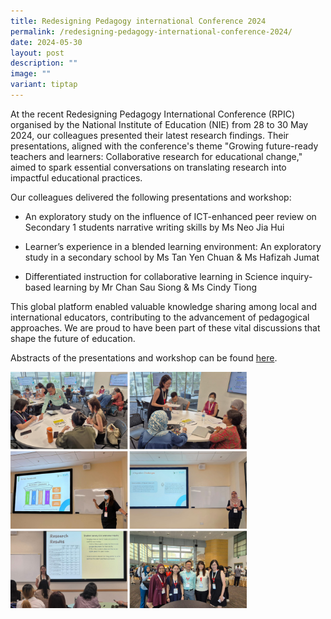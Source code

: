 ```yaml
---
title: Redesigning Pedagogy international Conference 2024
permalink: /redesigning-pedagogy-international-conference-2024/
date: 2024-05-30
layout: post
description: ""
image: ""
variant: tiptap
---
```

<p>At the recent Redesigning Pedagogy International Conference (RPIC) organised
by the National Institute of Education (NIE) from 28 to 30 May 2024, our
colleagues presented their latest research findings. Their presentations,
aligned with the conference's theme "Growing future-ready teachers and
learners: Collaborative research for educational change," aimed to spark
essential conversations on translating research into impactful educational
practices.</p>
<p>Our colleagues delivered the following presentations and workshop:</p>
<ul data-tight="true" class="tight">
<li>
<p>An exploratory study on the influence of ICT-enhanced peer review on Secondary
1 students narrative writing skills by Ms Neo Jia Hui</p>
</li>
<li>
<p>Learner’s experience in a blended learning environment: An exploratory
study in a secondary school by Ms Tan Yen Chuan &amp; Ms Hafizah Jumat</p>
</li>
<li>
<p>Differentiated instruction for collaborative learning in Science inquiry-based
learning by Mr Chan Sau Siong &amp; Ms Cindy Tiong</p>
</li>
</ul>
<p>This global platform enabled valuable knowledge sharing among local and
international educators, contributing to the advancement of pedagogical
approaches. We are proud to have been part of these vital discussions that
shape the future of education.</p>
<p>Abstracts of the presentations and workshop can be found <a href="https://rgs.perl.edu.sg/rpic-2024-abstracts/" rel="noopener noreferrer nofollow" target="_blank">here</a>.</p>
<p></p>
<div class="isomer-image-wrapper">
<img style="width: 75%;" height="auto" width="100%" alt="" src="/images/Happenings albums/RPIC_group_photo.png">
</div>
<p></p>